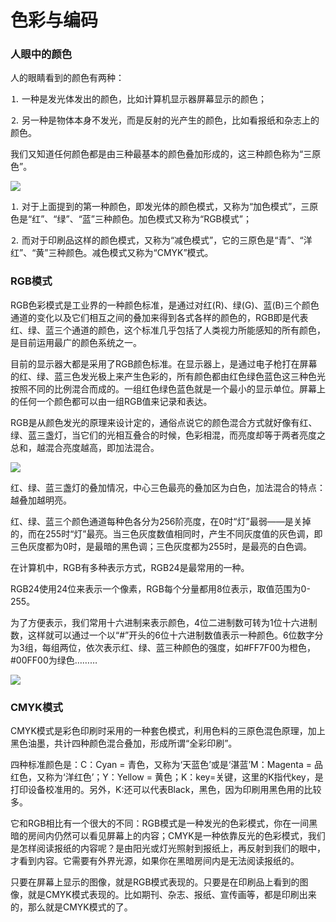 # 色彩与编码

### 人眼中的颜色

人的眼睛看到的颜色有两种：

⒈ 一种是发光体发出的颜色，比如计算机显示器屏幕显示的颜色；

⒉ 另一种是物体本身不发光，而是反射的光产生的颜色，比如看报纸和杂志上的颜色。 

我们又知道任何颜色都是由三种最基本的颜色叠加形成的，这三种颜色称为“三原色”。 

![](http://m.qpic.cn/psb?/V10TtYkp2MvHv1/VY1kbwznUtTrgT*huIFD0719EIDq*DFic82i21AsuIE!/b/dDUBAAAAAAAA&bo=hQF2AQAAAAARB8M!&rf=viewer_4)

⒈ 对于上面提到的第一种颜色，即发光体的颜色模式，又称为“加色模式”，三原色是“红”、“绿”、“蓝”三种颜色。加色模式又称为“RGB模式”； 

⒉ 而对于印刷品这样的颜色模式，又称为“减色模式”，它的三原色是“青”、“洋红”、“黄”三种颜色。减色模式又称为“CMYK”模式。

### RGB模式

RGB色彩模式是工业界的一种颜色标准，是通过对红(R)、绿(G)、蓝(B)三个颜色通道的变化以及它们相互之间的叠加来得到各式各样的颜色的，RGB即是代表红、绿、蓝三个通道的颜色，这个标准几乎包括了人类视力所能感知的所有颜色，是目前运用最广的颜色系统之一。

目前的显示器大都是采用了RGB颜色标准。在显示器上，是通过电子枪打在屏幕的红、绿、蓝三色发光极上来产生色彩的，所有颜色都由红色绿色蓝色这三种色光按照不同的比例混合而成的。一组红色绿色蓝色就是一个最小的显示单位。屏幕上的任何一个颜色都可以由一组RGB值来记录和表达。

RGB是从颜色发光的原理来设计定的，通俗点说它的颜色混合方式就好像有红、绿、蓝三盏灯，当它们的光相互叠合的时候，色彩相混，而亮度却等于两者亮度之总和，越混合亮度越高，即加法混合。

![](http://m.qpic.cn/psb?/V10TtYkp2MvHv1/IMmoL06*g7xZ7ZeztOYlVXeCek4.XhztxvZ989d6DOU!/b/dDIBAAAAAAAA&bo=QgL0AQAAAAARF5U!&rf=viewer_4)

红、绿、蓝三盏灯的叠加情况，中心三色最亮的叠加区为白色，加法混合的特点：越叠加越明亮。

红、绿、蓝三个颜色通道每种色各分为256阶亮度，在0时“灯”最弱——是关掉的，而在255时“灯”最亮。当三色灰度数值相同时，产生不同灰度值的灰色调，即三色灰度都为0时，是最暗的黑色调；三色灰度都为255时，是最亮的白色调。

在计算机中，RGB有多种表示方式，RGB24是最常用的一种。

RGB24使用24位来表示一个像素，RGB每个分量都用8位表示，取值范围为0-255。

为了方便表示，我们常用十六进制来表示颜色，4位二进制数可转为1位十六进制数，这样就可以通过一个以“#”开头的6位十六进制数值表示一种颜色。6位数字分为3组，每组两位，依次表示红、绿、蓝三种颜色的强度，如#FF7F00为橙色，#00FF00为绿色………

![](http://m.qpic.cn/psb?/V10TtYkp2MvHv1/l1WH5.Qxv4tV4LYH4yuNU8NiLbDcw4u6TdKuhrzhK5A!/b/dFcAAAAAAAAA&bo=2wE7AgAAAAABB8M!&rf=viewer_4)


### CMYK模式

CMYK模式是彩色印刷时采用的一种套色模式，利用色料的三原色混色原理，加上黑色油墨，共计四种颜色混合叠加，形成所谓“全彩印刷”。

四种标准颜色是：C：Cyan = 青色，又称为‘天蓝色’或是‘湛蓝’M：Magenta = 品红色，又称为‘洋红色’；Y：Yellow = 黄色；K：key=关键，这里的K指代key，是打印设备校准用的。另外，K:还可以代表Black，黑色，因为印刷用黑色用的比较多。

它和RGB相比有一个很大的不同：RGB模式是一种发光的色彩模式，你在一间黑暗的房间内仍然可以看见屏幕上的内容；CMYK是一种依靠反光的色彩模式，我们是怎样阅读报纸的内容呢？是由阳光或灯光照射到报纸上，再反射到我们的眼中，才看到内容。它需要有外界光源，如果你在黑暗房间内是无法阅读报纸的。

只要在屏幕上显示的图像，就是RGB模式表现的。只要是在印刷品上看到的图像，就是CMYK模式表现的。比如期刊、杂志、报纸、宣传画等，都是印刷出来的，那么就是CMYK模式的了。